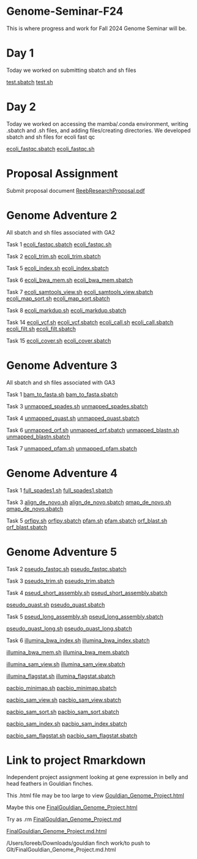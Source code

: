 # Genome-Seminar-F24

This is where progress and work for Fall 2024 Genome Seminar will be. 



# Day 1
Today we worked on submitting sbatch and sh files

[test.sbatch](test.sbatch)
[test.sh](test.sh)

# Day 2
Today we worked on accessing the mamba/.conda environment, writing .sbatch and .sh files, and adding files/creating directories. We developed sbatch and sh files for ecoli fast qc

[ecoli_fastqc.sbatch](ecoli_fastqc.sbatch)
[ecoli_fastqc.sh](ecoli_fastqc.sh)

# Proposal Assignment

Submit proposal document
[ReebResearchProposal.pdf](ReebResearchProposal.pdf)

# Genome Adventure 2
All sbatch and sh files associated with GA2


Task 1
[ecoli_fastqc.sbatch](ecoli_fastqc.sbatch)
[ecoli_fastqc.sh](ecoli_fastqc.sh)

Task 2
[ecoli_trim.sh](ecoli_trim.sh)
[ecoli_trim.sbatch](ecoli_trim.sbatch)

Task 5
[ecoli_index.sh](ecoli_index.sh)
[ecoli_index.sbatch](ecoli_index.sbatch)

Task 6
[ecoli_bwa_mem.sh](ecoli_bwa_mem.sh)
[ecoli_bwa_mem.sbatch](ecoli_bwa_mem.sbatch)

Task 7
[ecoli_samtools_view.sh](ecoli_samtools_view.sh)
[ecoli_samtools_view.sbatch](ecoli_samtools_view.sbatch)
[ecoli_map_sort.sh](ecoli_map_sort.sh)
[ecoli_map_sort.sbatch](ecoli_map_sort.sbatch)

Task 8
[ecoli_markdup.sh](ecoli_markdup.sh)
[ecoli_markdup.sbatch](ecoli_markdup.sbatch)

Task 14
[ecoli_vcf.sh](ecoli_vcf.sh)
[ecoli_vcf.sbatch](ecoli_vcf.sbatch)
[ecoli_call.sh](ecoli_call.sh)
[ecoli_call.sbatch](ecoli_call.sbatch)
[ecoli_filt.sh](ecoli_filt.sh)
[ecoli_filt.sbatch](ecoli_filt.sbatch)

Task 15 
[ecoli_cover.sh](ecoli_filt.sh)
[ecoli_cover.sbatch](ecoli_filt.sbatch)


# Genome Adventure 3
All sbatch and sh files associated with GA3


Task 1
[bam_to_fasta.sh](bam_to_fasta.sh)
[bam_to_fasta.sbatch](bam_to_fasta.sbatch)

Task 3
[unmapped_spades.sh](unmapped_spades.sh)
[unmapped_spades.sbatch](unmapped_spades.sbatch)

Task 4
[unmapped_quast.sh](unmapped_quast.sh)
[unmapped_quast.sbatch](unmapped_quast.sbatch)

Task 6
[unmapped_orf.sh](unmapped_orf.sh)
[unmapped_orf.sbatch](unmapped_orf.sbatch)
[unmapped_blastn.sh](unmapped_blastn.sh)
[unmapped_blastn.sbatch](unmapped_blastn.sbatch)

Task 7
[unmapped_pfam.sh](unmapped_pfam.sh)
[unmapped_pfam.sbatch](unmapped_pfam.sbatch)

# Genome Adventure 4
Task 1
[full_spades1.sh](full_spades1.sh)
[full_spades1.sbatch](full_spades1.sbatch)

Task 3
[align_de_novo.sh](align_de_novo.sh)
[align_de_novo.sbatch](align_de_novo.sbatch)
[qmap_de_novo.sh](qmap_de_novo.sh)
[qmap_de_novo.sbatch](qmap_de_novo.sbatch)

Task 5
[orfipy.sh](orfipy.sh)
[orfipy.sbatch](orfipy.sbatch)
[pfam.sh](pfam.sh)
[pfam.sbatch](pfam.sbatch)
[orf_blast.sh](orf_blast.sh)
[orf_blast.sbatch](orf_blast.sbatch)


# Genome Adventure 5
Task 2
[pseudo_fastqc.sh](pseudo_fastqc.sh)
[pseudo_fastqc.sbatch](pseudo_fastqc.sbatch)

Task 3
[pseudo_trim.sh](pseudo_trim.sh)
[pseudo_trim.sbatch](pseudo_trim.sbatch)

Task 4
[pseud_short_assembly.sh](pseud_short_assembly.sh)
[pseud_short_assembly.sbatch](pseud_short_assembly.sbatch)

[pseudo_quast.sh](pseudo_quast.sh)
[pseudo_quast.sbatch](pseudo_quast.sbatch)

Task 5
[pseud_long_assembly.sh](pseud_long_assembly.sh)
[pseud_long_assembly.sbatch](pseud_long_assembly.sbatch)

[pseudo_quast_long.sh](pseudo_quast_long.sh)
[pseudo_quast_long.sbatch](pseudo_quast_long.sbatch)

Task 6
[illumina_bwa_index.sh](illumina_bwa_index.sh)
[illumina_bwa_index.sbatch](illumina_bwa_index.sbatch)

[illumina_bwa_mem.sh](illumina_bwa_mem.sh)
[illumina_bwa_mem.sbatch](llumina_bwa_mem.sbatch)

[illumina_sam_view.sh](illumina_sam_view.sh)
[illumina_sam_view.sbatch](illumina_sam_view.sbatch)

[illumina_flagstat.sh](illumina_flagstat.sh)
[illumina_flagstat.sbatch](illumina_flagstat.sbatch)

[pacbio_minimap.sh](pacbio_minimap.sh)
[pacbio_minimap.sbatch](pacbio_minimap.sbatch)

[pacbio_sam_view.sh](pacbio_sam_view.sh)
[pacbio_sam_view.sbatch](pacbio_sam_view.sbatch)

[pacbio_sam_sort.sh](pacbio_sam_sort.sh)
[pacbio_sam_sort.sbatch](pacbio_sam_sort.sbatch)

[pacbio_sam_index.sh](pacbio_sam_index.sh)
[pacbio_sam_index.sbatch](pacbio_sam_index.sbatch)

[pacbio_sam_flagstat.sh](pacbio_sam_flagstat.sh)
[pacbio_sam_flagstat.sbatch](pacbio_sam_flagstat.sbatch)





# Link to project Rmarkdown
Independent project assignment looking at gene expression in belly and head feathers in Gouldian finches. 

This .html file may be too large to view
[Gouldian_Genome_Project.html](Gouldian_Genome_Project.html)

Maybe this one
[FinalGouldian_Genome_Project.html](FinalGouldian_Genome_Project.html)

Try as .rm
[FinalGouldian_Genome_Project.md](FinalGouldian_Genome_Project.rm)

[FinalGouldian_Genome_Project.md.html](FinalGouldian_Genome_Project.md.html)

/Users/loreeb/Downloads/gouldian finch work/to push to GIt/FinalGouldian_Genome_Project.md.html
